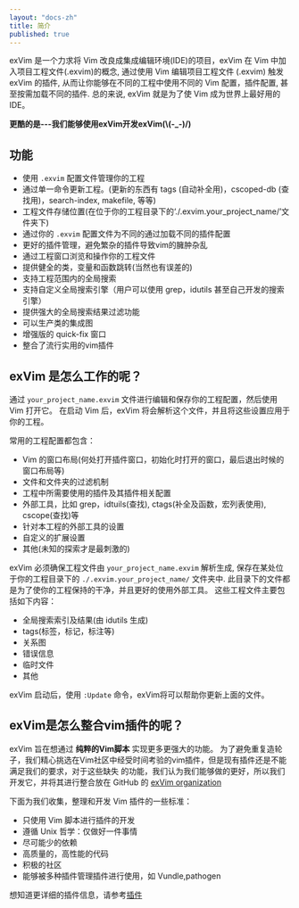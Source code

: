 ```yaml
---
layout: "docs-zh"
title: 简介
published: true
---
```


exVim 是一个力求将 Vim 改良成集成编辑环境(IDE)的项目，exVim 在 Vim 中加入项目工程文件(.exvim)的概念, 通过使用 Vim 编辑项目工程文件 (.exvim) 触发 exVim 的插件, 从而让你能够在不同的工程中使用不同的 Vim 配置，插件配置, 甚至按需加载不同的插件. 总的来说, exVim 就是为了使 Vim 成为世界上最好用的 IDE。

**更酷的是---我们能够使用exVim开发exVim(\\(-_-)/)**

## 功能

- 使用 `.exvim` 配置文件管理你的工程
- 通过单一命令更新工程。(更新的东西有 tags (自动补全用)，cscoped-db (查找用)，search-index, makefile, 等等)
- 工程文件存储位置(在位于你的工程目录下的‘./.exvim.your_project_name/’文件夹下)
- 通过你的 `.exvim` 配置文件为不同的通过加载不同的插件配置
- 更好的插件管理，避免繁杂的插件导致vim的臃肿杂乱
- 通过工程窗口浏览和操作你的工程文件
- 提供健全的类，变量和函数跳转(当然也有误差的)
- 支持工程范围内的全局搜索
- 支持自定义全局搜索引擎（用户可以使用 grep，idutils 甚至自己开发的搜索引擎）
- 提供强大的全局搜索结果过滤功能
- 可以生产类的集成图
- 增强版的 quick-fix 窗口
- 整合了流行实用的vim插件

## exVim 是怎么工作的呢？

通过 `your_project_name.exvim` 文件进行编辑和保存你的工程配置，然后使用 Vim 打开它。
在启动 Vim 后，exVim 将会解析这个文件，并且将这些设置应用于你的工程。

常用的工程配置都包含：

- Vim 的窗口布局(何处打开插件窗口，初始化时打开的窗口，最后退出时候的窗口布局等)
- 文件和文件夹的过滤机制
- 工程中所需要使用的插件及其插件相关配置
- 外部工具，比如 grep，idtuils(查找), ctags(补全及函数，宏列表使用), cscope(查找)等
- 针对本工程的外部工具的设置
- 自定义的扩展设置
- 其他(未知的探索才是最刺激的)

exVim 必须确保工程文件由 `your_project_name.exvim` 解析生成, 保存在某处位于你的工程目录下的 `./.exvim.your_project_name/` 文件夹中.
此目录下的文件都是为了使你的工程保持的干净，并且更好的使用外部工具。
这些工程文件主要包括如下内容：

- 全局搜索索引及结果(由 idutils 生成)
- tags(标签，标记，标注等)
- 关系图
- 错误信息
- 临时文件
- 其他

exVim 启动后，使用 `:Update` 命令，exVim将可以帮助你更新上面的文件。

## exVim是怎么整合vim插件的呢？

exVim 旨在想通过 **纯粹的Vim脚本** 实现更多更强大的功能。
为了避免重复造轮子，我们精心挑选在Vim社区中经受时间考验的vim插件，但是现有插件还是不能满足我们的要求，对于这些缺失
的功能，我们认为我们能够做的更好，所以我们开发它，并将其进行整合放在 GitHub 的 [exVim organization](https://github.com/exvim)


下面为我们收集，整理和开发 Vim 插件的一些标准：

- 只使用 Vim 脚本进行插件的开发
- 遵循 Unix 哲学：仅做好一件事情
- 尽可能少的依赖
- 高质量的，高性能的代码
- 积极的社区
- 能够被多种插件管理插件进行使用，如 Vundle,pathogen

想知道更详细的插件信息，请参考[插件](http://exvim.github.io/docs/plugins/)